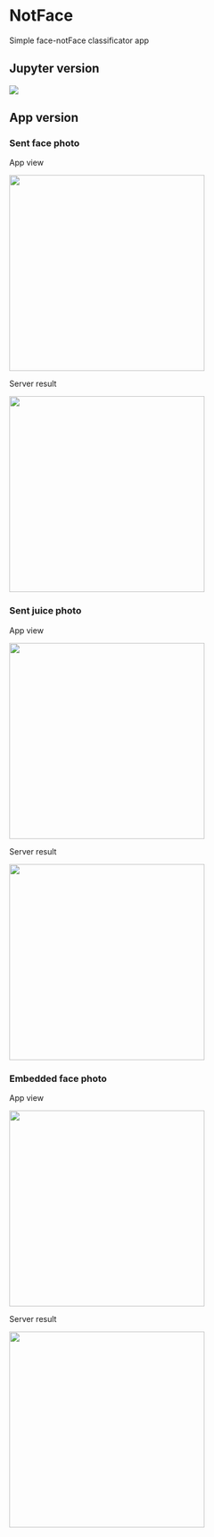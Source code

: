 # NotFace
Simple face-notFace classificator app   

## Jupyter version
<img src="https://i.imgur.com/eAPnI0z.png"/>

## App version

### Sent face photo
  <p>App view</p>
  <img src="https://i.imgur.com/heQZmFl.png" width="350"/>
  <p>Server result</p>
  <img src="https://i.imgur.com/SSUTQR5.png" width="350"/>
  
### Sent juice photo
  <p>App view</p>
  <img src="https://i.imgur.com/ZNdBatx.png" width="350"/>
  <p>Server result</p>
  <img src="https://i.imgur.com/B40apb6.png" width="350"/>
  
### Embedded face photo
  <p>App view</p>
  <img src="https://i.imgur.com/gBynVy2.png" width="350"/>
  <p>Server result</p>
  <img src="https://i.imgur.com/iSg7IfU.png" width="350"/>

